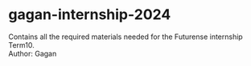 # gagan-internship-2024
Contains all the required materials needed for the Futurense internship Term10.
<br>
Author: Gagan 
